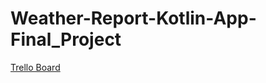 # Weather-Report-Kotlin-App-Final_Project

[Trello Board](https://trello.com/b/H6z7Rhtz/weather-report)
